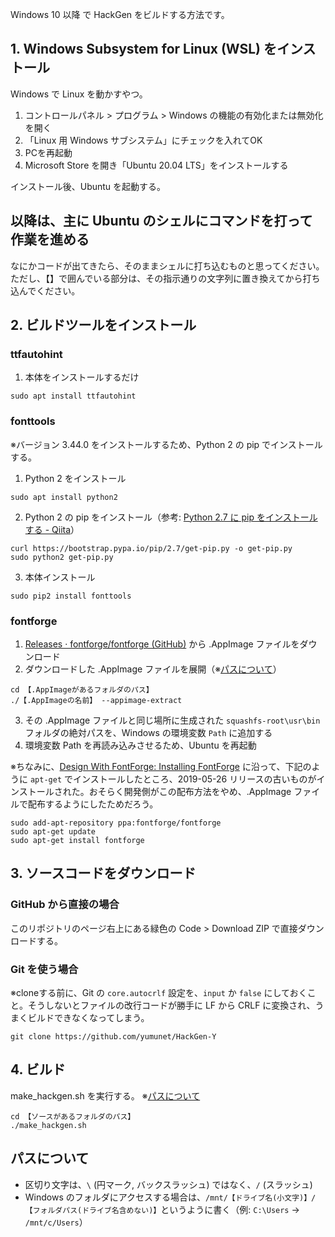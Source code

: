Windows 10 以降 で HackGen をビルドする方法です。


## 1. Windows Subsystem for Linux (WSL) をインストール

Windows で Linux を動かすやつ。
1. コントロールパネル > プログラム > Windows の機能の有効化または無効化 を開く
2. 「Linux 用 Windows サブシステム」にチェックを入れてOK
3. PCを再起動
4. Microsoft Store を開き「Ubuntu 20.04 LTS」をインストールする

インストール後、Ubuntu を起動する。

## 以降は、主に Ubuntu のシェルにコマンドを打って作業を進める
なにかコードが出てきたら、そのままシェルに打ち込むものと思ってください。
ただし、【】で囲んでいる部分は、その指示通りの文字列に置き換えてから打ち込んでください。


## 2. ビルドツールをインストール

### ttfautohint
1. 本体をインストールするだけ
```
sudo apt install ttfautohint
```

### fonttools
※バージョン 3.44.0 をインストールするため、Python 2 の pip でインストールする。

1. Python 2 をインストール
```
sudo apt install python2
```

2. Python 2 の pip をインストール（参考: [Python 2.7 に pip をインストールする - Qiita](https://qiita.com/sg0hsmt/items/f8fc8d587bff816654a8)）
```
curl https://bootstrap.pypa.io/pip/2.7/get-pip.py -o get-pip.py
sudo python2 get-pip.py
```

3. 本体インストール
```
sudo pip2 install fonttools
```

### fontforge
1. [Releases · fontforge/fontforge (GitHub)](https://github.com/fontforge/fontforge/releases) から .AppImage ファイルをダウンロード
2. ダウンロードした .AppImage ファイルを展開（※[パスについて](#パスについて)）
```
cd 【.AppImageがあるフォルダのパス】
./【.AppImageの名前】 --appimage-extract
```
3. その .AppImage ファイルと同じ場所に生成された `squashfs-root\usr\bin` フォルダの絶対パスを、Windows の環境変数 `Path` に追加する
4. 環境変数 Path を再読み込みさせるため、Ubuntu を再起動

※ちなみに、[Design With FontForge: Installing FontForge](http://designwithfontforge.com/en-US/Installing_Fontforge.html) に沿って、下記のように `apt-get` でインストールしたところ、2019-05-26 リリースの古いものがインストールされた。おそらく開発側がこの配布方法をやめ、.AppImage ファイルで配布するようにしたためだろう。
```
sudo add-apt-repository ppa:fontforge/fontforge
sudo apt-get update
sudo apt-get install fontforge
```


## 3. ソースコードをダウンロード

### GitHub から直接の場合
このリポジトリのページ右上にある緑色の Code > Download ZIP で直接ダウンロードする。

### Git を使う場合
※cloneする前に、Git の `core.autocrlf` 設定を、`input` か `false` にしておくこと。そうしないとファイルの改行コードが勝手に LF から CRLF に変換され、うまくビルドできなくなってしまう。
```
git clone https://github.com/yumunet/HackGen-Y
```


## 4. ビルド

make_hackgen.sh を実行する。
※[パスについて](#パスについて)
```
cd 【ソースがあるフォルダのパス】
./make_hackgen.sh
```


## パスについて

- 区切り文字は、`\` (円マーク, バックスラッシュ) ではなく、`/` (スラッシュ)
- Windows のフォルダにアクセスする場合は、`/mnt/【ドライブ名(小文字)】/【フォルダパス(ドライブ名含めない)】`というように書く（例: `C:\Users` -> `/mnt/c/Users`）
